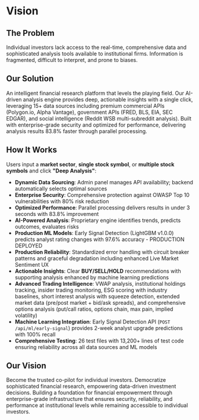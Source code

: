 # Vision

## The Problem

Individual investors lack access to the real-time, comprehensive data and sophisticated analysis tools available to institutional firms. Information is fragmented, difficult to interpret, and prone to biases.

## Our Solution

An intelligent financial research platform that levels the playing field. Our AI-driven analysis engine provides deep, actionable insights with a single click, leveraging 15+ data sources including premium commercial APIs (Polygon.io, Alpha Vantage), government APIs (FRED, BLS, EIA, SEC EDGAR), and social intelligence (Reddit WSB multi-subreddit analysis). Built with enterprise-grade security and optimized for performance, delivering analysis results 83.8% faster through parallel processing.

## How It Works

Users input a **market sector**, **single stock symbol**, or **multiple stock symbols** and click **"Deep Analysis"**:

- **Dynamic Data Sourcing**: Admin panel manages API availability; backend automatically selects optimal sources
- **Enterprise Security**: Comprehensive protection against OWASP Top 10 vulnerabilities with 80% risk reduction
- **Optimized Performance**: Parallel processing delivers results in under 3 seconds with 83.8% improvement
- **AI-Powered Analysis**: Proprietary engine identifies trends, predicts outcomes, evaluates risks
- **Production ML Models**: Early Signal Detection (LightGBM v1.0.0) predicts analyst rating changes with 97.6% accuracy - PRODUCTION DEPLOYED
- **Production Reliability**: Standardized error handling with circuit breaker patterns and graceful degradation including enhanced Live Market Sentiment UX
- **Actionable Insights**: Clear **BUY/SELL/HOLD** recommendations with supporting analysis enhanced by machine learning predictions
- **Advanced Trading Intelligence**: VWAP analysis, institutional holdings tracking, insider trading monitoring, ESG scoring with industry baselines, short interest analysis with squeeze detection, extended market data (pre/post market + bid/ask spreads), and comprehensive options analysis (put/call ratios, options chain, max pain, implied volatility)
- **Machine Learning Integration**: Early Signal Detection API (`POST /api/ml/early-signal`) provides 2-week analyst upgrade predictions with 100% recall
- **Comprehensive Testing**: 26 test files with 13,200+ lines of test code ensuring reliability across all data sources and ML models

## Our Vision

Become the trusted co-pilot for individual investors. Democratize sophisticated financial research, empowering data-driven investment decisions. Building a foundation for financial empowerment through enterprise-grade infrastructure that ensures security, reliability, and performance at institutional levels while remaining accessible to individual investors.
